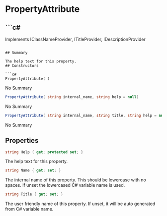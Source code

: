 # PropertyAttribute

## ```c#
Implements IClassNameProvider, ITitleProvider, IDescriptionProvider
```

## Summary

The help text for this property.
## Constructors

```c#
PropertyAttribute( ) 
```
No Summary
```c#
PropertyAttribute( string internal_name, string help = null) 
```
No Summary
```c#
PropertyAttribute( string internal_name, string title, string help = null) 
```
No Summary
## Properties

```c#
string Help { get; protected set; } 
```
The help text for this property.
```c#
string Name { get; set; } 
```
The internal name of this property. This should be lowercase with no spaces. If unset the lowercased C# variable name is used.
```c#
string Title { get; set; } 
```
The user friendly name of this property. If unset, it will be auto generated from C# variable name.
